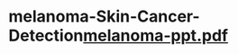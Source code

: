# melanoma-Skin-Cancer-Detection[melanoma-ppt.pdf](https://github.com/user-attachments/files/20905450/melanoma-ppt.pdf)
